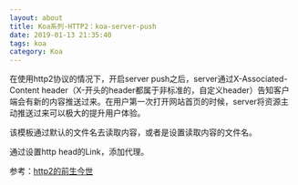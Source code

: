 ```yaml
---
layout: about
title: Koa系列-HTTP2：koa-server-push
date: 2019-01-13 21:35:40
tags: koa
category: Koa
---
```


在使用http2协议的情况下，开启server push之后，server通过X-Associated-Content header（X-开头的header都属于非标准的，自定义header）告知客户端会有新的内容推送过来。在用户第一次打开网站首页的时候，server将资源主动推送过来可以极大的提升用户体验。

该模板通过默认的文件名去读取内容，或者是设置读取内容的文件名。

通过设置http head的Link，添加代理。

参考：[http2的前生今世](https://github.com/amandakelake/blog/issues/35)